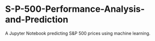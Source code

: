 # S-P-500-Performance-Analysis-and-Prediction
A Jupyter Notebook predicting S&amp;P 500 prices using machine learning.

